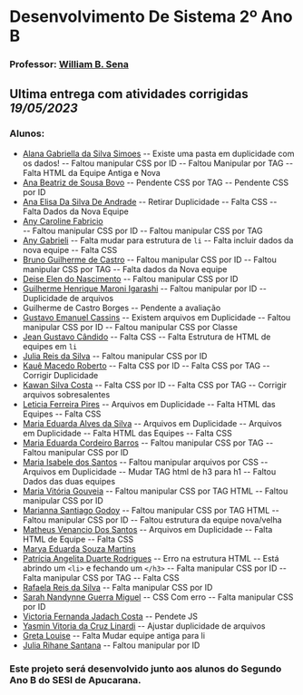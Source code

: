 # Desenvolvimento De Sistema 2º Ano B
### Professor: [William B. Sena](https://github.com/williamsena13/2-ano-b-sesi)

## Ultima entrega com atividades corrigidas *19/05/2023*

### Alunos: 
- [Alana Gabriella da Silva Simoes](https://github.com/alanasimoes11/2-ano-b-sesi)
-- Existe uma pasta em duplicidade com os dados!
-- Faltou manipular CSS por ID
-- Faltou Manipular por TAG
-- Falta HTML da Equipe Antiga e Nova
- [Ana Beatriz de Sousa Bovo](https://github.com/Anabovo/2-ano-b-sesi)
-- Pendente CSS por TAG
-- Pendente CSS por ID 
- [Ana Elisa Da Silva De Andrade](https://github.com/Anaandrade06/2-ano-b-sesi)
-- Retirar Duplicidade
-- Falta CSS 
-- Falta Dados da Nova Equipe
- [Any Caroline Fabricio](https://github.com/anycarolini21/2-ano-b-sesi)    
-- Faltou manipular CSS por ID
-- Faltou manipular CSS por TAG
- [Any Gabrieli](https://github.com/anygabrieli/2-ano-b-sesi)
-- Falta mudar para estrutura de ```li``` 
-- Falta incluir dados da nova equipe
-- Falta CSS
- [Bruno Guilherme de Castro](https://github.com/Brunoxl03/2-ano-b-sesi)
-- Faltou manipular CSS por ID
-- Faltou manipular CSS por TAG
-- Falta dados da Nova equipe
- [Deise Elen do Nascimento](https://github.com/D3ise/2-ano-b-sesi)
-- Faltou manipular CSS por ID
- [Guilherme Henrique Maroni Igarashi](https://github.com/GuilhermeIgarashi7/2-ano-b-sesi)
-- Faltou manipular por ID
-- Duplicidade de arquivos
- Guilherme de Castro Borges 
-- Pendente a avaliação
- [Gustavo Emanuel Cassins](https://github.com/GustavoEMANUE/2-ano-b-sesi)
-- Existem arquivos em Duplicidade
-- Faltou manipular CSS por ID
-- Faltou manipular CSS por Classe
- [Jean Gustavo Cândido](https://github.com/jeangustavoo/2-ano-b-sesi)
-- Falta CSS
-- Falta Estrutura de HTML de equipes em ```li```
- [Julia Reis da Silva](https://github.com/juliareis14/2-ano-b-sesi)
-- Faltou manipular CSS por ID
- [Kauê Macedo Roberto](https://github.com/kmarmc/2-ano-b-sesi)
-- Falta CSS por ID
-- Falta CSS por TAG
-- Corrigir Duplicidade
- [Kawan Silva Costa](https://github.com/kawan-70/2-ano-b-sesi)
-- Falta CSS por ID
-- Falta CSS por TAG
-- Corrigir arquivos sobresalentes 
- [Leticia Ferreira Pires](https://github.com/piresleticia/2-ano-b-sesi)
-- Arquivos em Duplicidade
-- Falta HTML das Equipes
-- Falta CSS
- [Maria Eduarda Alves da Silva](https://github.com/marieduas/2-ano-b-sesi)
-- Arquivos em Duplicidade
-- Arquivos em Duplicidade
-- Falta HTML das Equipes
-- Falta CSS
- [Maria Eduarda Cordeiro Barros](https://github.com/Barrosmaria07/2-ano-b-sesi) 
-- Faltou manipular CSS por TAG
-- Faltou manipular CSS por ID
- [Maria Isabele dos Santos](https://github.com/isantos10/2-ano-b-sesi)
-- Faltou manipular arquivos por CSS
-- Arquivos em Duplicidade
-- Mudar TAG html de h3 para h1
-- Faltou Dados das duas equipes
- [Maria Vitória Gouveia](https://github.com/mariavi00/2-ano-b-sesi)
-- Faltou manipular CSS por TAG HTML
-- Faltou manipular CSS por ID
- [Marianna Santiago Godoy](https://github.com/Marigodoy26/2-ano-b-sesi)
-- Faltou manipular CSS por TAG HTML
-- Faltou manipular CSS por ID
-- Faltou estrutura da equipe nova/velha
- [Matheus Venancio Dos Santos](https://github.com/matheusvenanciodossantos/2-ano-b-sesi)
-- Arquivos em Duplicidade
-- Falta HTML de Equipe
-- Falta CSS 
- [Marya Eduarda Souza Martins](https://github.com/Marya16/2-ano-b-sesi)
- [Patrícia Angelita Duarte Rodrigues](https://github.com/pati573022/2-ano-b-sesi)
-- Erro na estrutura HTML
-- Está abrindo um ```<li>``` e fechando um ```</h3>```
-- Falta manipular CSS por ID 
-- Falta manipular CSS por TAG
-- Falta CSS
- [Rafaela Reis da Silva](https://github.com/rafaelareisilva/2-ano-b-sesi)
-- Falta manipular CSS por ID
- [Sarah Nandynne Guerra Miguel](https://github.com/sarahnandynne/2-ano-b-sesi)
-- CSS Com erro
-- Falta manipular CSS por ID
- [Victoria Fernanda Jadach Costa](https://github.com/vikjadach/2-ano-b-sesi)
-- Pendete JS 
- [Yasmin Vitoria da Cruz Linardi](https://github.com/YasminLinardi/2-ano-b-sesi)
-- Ajustar duplicidade de arquivos
- [Greta Louise](https://github.com/GretaLouise/2-ano-b-sesi)
-- Falta Mudar equipe antiga para li
- [Julia Rihane Santana](https://github.com/jsantana07/2-ano-b-sesi)
-- Faltou manipular por ID

### Este projeto será desenvolvido junto aos alunos do Segundo Ano B do SESI de Apucarana.